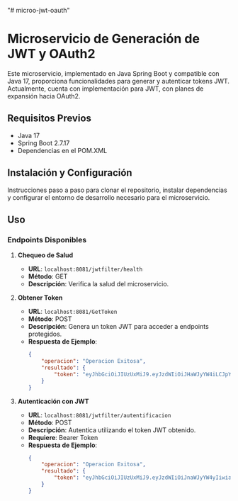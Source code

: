 "# microo-jwt-oauth" 

# Microservicio de Generación de JWT y OAuth2

Este microservicio, implementado en Java Spring Boot y compatible con Java 17, proporciona funcionalidades para generar y autenticar tokens JWT. Actualmente, cuenta con implementación para JWT, con planes de expansión hacia OAuth2.

## Requisitos Previos

- Java 17
- Spring Boot 2.7.17
- Dependencias en el POM.XML

## Instalación y Configuración

Instrucciones paso a paso para clonar el repositorio, instalar dependencias y configurar el entorno de desarrollo necesario para el microservicio.

## Uso

### Endpoints Disponibles

1. **Chequeo de Salud**
   - **URL**: `localhost:8081/jwtfilter/health`
   - **Método**: GET
   - **Descripción**: Verifica la salud del microservicio.

2. **Obtener Token**
   - **URL**: `localhost:8081/GetToken`
   - **Método**: POST
   - **Descripción**: Genera un token JWT para acceder a endpoints protegidos.
   - **Respuesta de Ejemplo**:
     ```json
     {
         "operacion": "Operacion Exitosa",
         "resultado": {
             "token": "eyJhbGciOiJIUzUxMiJ9.eyJzdWIiOiJHaWJyYW4iLCJpYXQiOjE3MDA1OTk1NzZ9.6iSpha1OIxdW1sAPEdoLgwtx0FMTYR-oVQuqvB5mGTj315rYqNm1M2l-ys9ZRAh4Bo9mY03RtOkSwfhEk_6VyA"
         }
     }
     ```

3. **Autenticación con JWT**
   - **URL**: `localhost:8081/jwtfilter/autentificacion`
   - **Método**: POST
   - **Descripción**: Autentica utilizando el token JWT obtenido.
   - **Requiere**: Bearer Token
   - **Respuesta de Ejemplo**:
     ```json
     {
         "operacion": "Operacion Exitosa",
         "resultado": {
             "token": "eyJhbGciOiJIUzUxMiJ9.eyJzdWIiOiJnaWJyYW4yIiwiaWF0IjoxNzAwNTk5NTk5LCJleHAiOjE3MDA2MDA0OTl9.eofBXJe5TrLXe2NdgpDlvYglTKKhES5JaSBD3CCeawjqdOu8KfMZOEf6gGQ9tfBbeaey07gpamZlz4IbiQ7rAQ"
         }
     }
     ```
